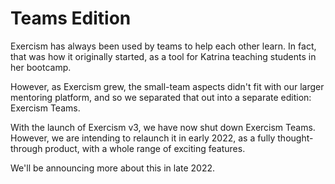 # Teams Edition

Exercism has always been used by teams to help each other learn.
In fact, that was how it originally started, as a tool for Katrina teaching students in her bootcamp.

However, as Exercism grew, the small-team aspects didn't fit with our larger mentoring platform, and so we separated that out into a separate edition: Exercism Teams.

With the launch of Exercism v3, we have now shut down Exercism Teams.
However, we are intending to relaunch it in early 2022, as a fully thought-through product, with a whole range of exciting features.

We'll be announcing more about this in late 2022.
